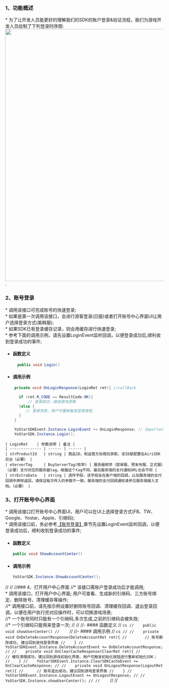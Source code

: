 ### 1、功能概述
\* 为了让开发人员能更好的理解我们的SDK的账户登录&验证流程，我们为游戏开发人员绘制了下列登录时序图:
<img src="https://sdkresources.oss-cn-shanghai.aliyuncs.com/AiriSDK%E6%8E%A5%E5%85%A5%E6%96%87%E6%A1%A3%E5%9B%BE%E5%BA%8A/sdk_login.jpg" alt="" width="860" height="800" align="left" />

.
### 2、账号登录
<span id = "login"/>

\* 调用该接口可完成账号的快速登录;<br/>\* 如果是第一次调用该接口，会进行游客登录(日服)或者打开账号中心界面UI让用户选择登录方式(美韩服);<br/>\* 如果SDK已有登录缓存记录，则会用缓存进行快速登录;<br/>\* 参考下面的调用示例，请先设置LoginEvent监听回调，以便登录成功后,顺利收到登录成功的事件;


- #### 函数定义

  ```cs
    public void Login()
  ```

- #### 调用示例
```cs
    private void OnLoginResponse(LoginRet ret){ //callBack

      if (ret.R_CODE == ResultCode.OK){
          // 登录成功，继续游戏逻辑
      }else {
         // 登录失败，用户可重新触发登录按钮
      }
    }

    YoStarSDKEvent.Instance.LoginEvent += OnLoginResponse; // Important!!!
    YoStarSDK.Instance.Login();
```

    | LoginRet    | 参数说明 | 备注 |
    | -------------- | ------ | ------ |
    | strProductId   | string | 商品ID，和运营方协商后获取，该ID是配置在AiriSDK后台（必要） |
    | eServerTag     | BuyServerTag(枚举) | 服务器枚举（提审服、预发布服、正式服）（必要）支付对应的服务器tag。根据这个tag不同，最后服务端的支付通知URL也会不同 |
    | strExtraData   | string | 透传字段，该字段会在客户端的回调，以及服务端的支付回调中原样返回，请保证每次传入的参数不一致。服务端的支付回调通知请参见服务端接入文档。（必要） |


### 3、打开账号中心界面
\* 调用该接口打开账号中心界面UI，用户可以在UI上选择登录方式(FB、TW、Google、Yostar、Apple、引继码); <br/>\* 调用该接口前，务必参考[【账号登录】](#login)章节先设置LoginEvent监听回调，以便登录成功后，顺利收到登录成功的事件;


- #### 函数定义

    ```cs
    public void ShowAccountCenter()
    ```

- #### 调用示例

    ```cs
    YoStarSDK.Instance.ShowAccountCenter();
    ```


//
//
//### 4、打开用户中心界面
//\* 该接口需账户登录成功后才能调用;<br/>\* 调用该接口，打开用户中心界面; 用户可查看、生成新的引继码、三方账号绑定、删除账号、清理缓存等操作;<br/>
//\* 调用接口前，请先按示例设置好删除账号回调、清理缓存回调、退出登录回调，以便在用户执行完对应操作时，可以切换游戏场景;<br/>
//\* 一个账号同时只能有一个引继码,多次生成,之前的引继码会被失效;<br/>
//\* 一个引继码只能用来登录一次;
//
//
//- #### 函数定义
//    ```cs
//    public void showUserCenter()
//    ```
//
//- #### 调用示例
//    ```cs
//
//    private void OnDeleteAccountResponse(DeleteAccountRet ret){
//        // 账号删除成功, 建议回到游戏登录界面
//    }
//    YoStarSDKEvent.Instance.DeleteAccountEvent += OnDeleteAccountResponse;
//
//    private void OnClearCacheResponse(ClearRet ret){
//         // 缓存清理成功，建议回到游戏初始化界面，用户可触发初始化按钮进行重新初始化SDK；
//    }
//    YoStarSDKEvent.Instance.ClearSDKCacheEvent += OnClearCacheResponse;
//
//    private void OnLogoutResponse(LogoutRet ret){
//      // 账号退出成功，建议回到游戏登录界面
//    }
//    YoStarSDKEvent.Instance.LogoutEvent += OnLogoutResponse;
//
//    YoStarSDK.Instance.showUserCenter();
//
//    ```
//
//




